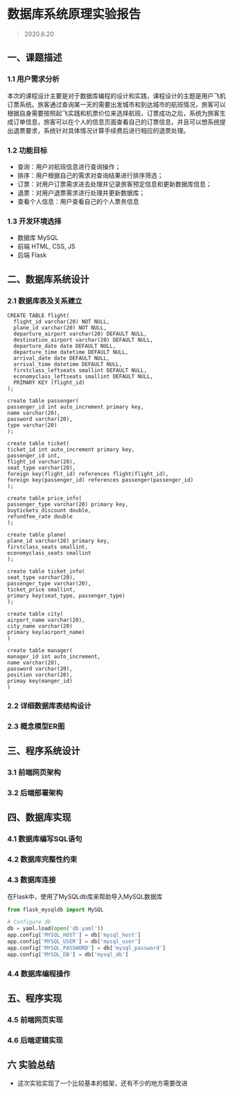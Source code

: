# 数据库系统原理实验报告
> 2020.6.20
## 一、课题描述
### 1.1 用户需求分析
  本次的课程设计主要是对于数据库编程的设计和实践，课程设计的主题是用户飞机订票系统。旅客通过查询某一天的需要出发城市和到达城市的航班情况，旅客可以根据自身需要按照起飞实践和机票价位来选择航班，订票成功之后，系统为旅客生成订单信息，旅客可以在个人的信息页面查看自己的订票信息，并且可以想系统提出退票要求，系统针对具体情况计算手续费后进行相应的退票处理。

### 1.2 功能目标
- 查询：用户对航班信息进行查询操作；
- 排序：用户根据自己的需求对查询结果进行排序筛选；
- 订票：对用户订票需求进去处理并记录旅客预定信息和更新数据库信息；
- 退票：对用户退票需求进行处理并更新数据库；
- 查看个人信息：用户查看自己的个人票务信息

### 1.3 开发环境选择
- 数据库 MySQL
- 前端 HTML, CSS, JS
- 后端 Flask

## 二、数据库系统设计
### 2.1 数据库表及关系建立

```mysql
CREATE TABLE flight(
  flight_id varchar(20) NOT NULL,
  plane_id varchar(20) NOT NULL,
  departure_airport varchar(20) DEFAULT NULL,
  destination_airport varchar(20) DEFAULT NULL,
  departure_date date DEFAULT NULL,
  departure_time datetime DEFAULT NULL,
  arrival_date date DEFAULT NULL,
  arrival_time datetime DEFAULT NULL,
  firstclass_leftseats smallint DEFAULT NULL,
  economyclass_leftseats smallint DEFAULT NULL,
  PRIMARY KEY (flight_id)
);

create table passenger(
passenger_id int auto_increment primary key,
name varchar(20),
password varchar(20),
type varchar(20)
);

create table ticket(
ticket_id int auto_increment primary key,
passenger_id int,
flight_id varchar(20),
seat_type varchar(20),
foreign key(flight_id) references flight(flight_id),
foreign key(passenger_id) references passenger(passenger_id)
);

create table price_info(
passenger_type varchar(20) primary key,
buytickets_discount double,
refundfee_rate double
);

create table plane(
plane_id varchar(20) primary key,
firstclass_seats smallint,
economyclass_seats smallint
);

create table ticket_info(
seat_type varchar(20),
passenger_type varchar(20),
ticket_price smallint,
primary key(seat_type, passenger_type)
);

create table city(
airport_name varchar(20),
city_name varchar(20)
primary key(airport_name)
)

create table manager(
manager_id int auto_increment,
name varchar(20),
password varchar(20),
position varchar(20),
primay key(manger_id)
)
```

### 2.2 详细数据库表结构设计



### 2.3 概念模型ER图




## 三、程序系统设计
### 3.1 前端网页架构
### 3.2 后端部署架构
## 四、数据库实现
### 4.1 数据库编写SQL语句
### 4.2 数据库完整性约束
### 4.3 数据库连接

在Flask中，使用了MySQLdb库来帮助导入MySQL数据库

```python
from flask_mysqldb import MySQL

# Configure db
db = yaml.load(open('db.yaml'))
app.config['MYSQL_HOST'] = db['mysql_host']
app.config['MYSQL_USER'] = db['mysql_user']
app.config['MYSQL_PASSWORD'] = db['mysql_password']
app.config['MYSQL_DB'] = db['mysql_db']
```

### 4.4 数据库编程操作
## 五、程序实现
### 4.5 前端网页实现
### 4.6 后端逻辑实现
## 六 实验总结

- 这次实验实现了一个比较基本的框架，还有不少的地方需要改进
